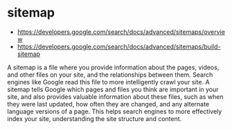 # sitemap

- https://developers.google.com/search/docs/advanced/sitemaps/overview
- https://developers.google.com/search/docs/advanced/sitemaps/build-sitemap

A sitemap is a file where you provide information about the pages, videos, and other files on your site, and the relationships between them. Search engines like Google read this file to more intelligently crawl your site. A sitemap tells Google which pages and files you think are important in your site, and also provides valuable information about these files, such as when they were last updated, how often they are changed, and any alternate language versions of a page. This helps search engines to more effectively index your site, understanding the site structure and content.
